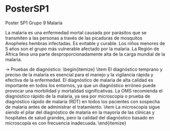 # PosterSP1
Poster SP1 Grupo 9 Malaria


La malaria es una enfermedad mortal causada por parásitos que se transmiten a las personas a través de las picaduras de mosquitos Anopheles hembras infectadas. Es evitable y curable.
Los niños menores de 5 años son el grupo más vulnerable afectado por la malaria. 
La Región de África lleva una parte desproporcionadamente alta de la carga mundial de la malaria. 

-> Pruebas de diagnóstico:
\begin{itemize}
    \item El diagnóstico temprano y preciso de la malaria es esencial para el manejo y la vigilancia rápida y efectiva de la enfermedad. El diagnóstico de malaria de alta calidad es importante en todos los entornos, ya que un diagnóstico erróneo puede provocar una morbilidad y mortalidad significativas. La OMS recomienda el diagnóstico rápido de la malaria, ya sea por microscopía o prueba de diagnóstico rápido de malaria (RDT) en todos los pacientes con sospecha de malaria antes de administrar el tratamiento.
    \item La microscopía sigue siendo el pilar del diagnóstico de malaria en la mayoría de las clínicas y hospitales de salud grandes, pero la calidad del diagnóstico basado en microscopía es con frecuencia inadecuada.
\end{itemize}
